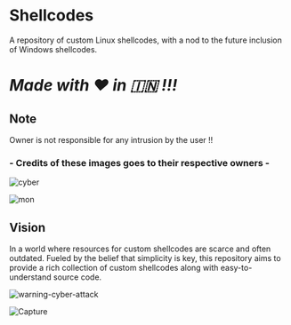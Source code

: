 # Shellcodes
A repository of custom Linux shellcodes, with a nod to the future inclusion of Windows shellcodes.

# ***Made with :heart: in :india: !!!***	


## Note

Owner is not responsible for any intrusion by the user !!

### - Credits of these images goes to their respective owners - 

![cyber](https://github.com/vatsalgupta67/Shellcodes/assets/71017420/0fabaef0-ea69-40c0-b8b6-2e9a80fd9179)


![mon](https://github.com/vatsalgupta67/Shellcodes/assets/71017420/66bca97e-bc7f-488d-b936-63991a39b29c)

## **Vision**

In a world where resources for custom shellcodes are scarce and often outdated. Fueled by the belief that simplicity is key, this repository aims to provide a rich collection of custom shellcodes along with easy-to-understand source code.


![warning-cyber-attack](https://github.com/vatsalgupta67/Shellcodes/assets/71017420/d69b9910-b111-4021-b65b-ac83971e833e)

![Capture](https://github.com/vatsalgupta67/Shellcodes/assets/71017420/af1672c1-5eb6-4f4a-876a-368e3fce30bd)



